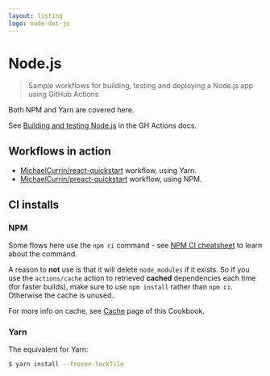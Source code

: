 ```yaml
---
layout: listing
logo: node-dot-js
---
```

# Node.js
> Sample workflows for building, testing and deploying a Node.js app using GitHub Actions

Both NPM and Yarn are covered here.

See [Building and testing Node.js](https://docs.github.com/en/free-pro-team@latest/actions/guides/building-and-testing-nodejs) in the GH Actions docs.


## Workflows in action

- [MichaelCurrin/react-quickstart](https://github.com/MichaelCurrin/react-quickstart/blob/master/.github/workflows/main.yml) workflow, using Yarn.
- [MichaelCurrin/preact-quickstart](https://github.com/MichaelCurrin/preact-quickstart/blob/master/.github/workflows/main.yml) workflow, using NPM.


## CI installs

### NPM

Some flows here use the `npm ci` command - see [NPM CI cheatsheet](https://michaelcurrin.github.io/dev-cheatsheets/cheatsheets/javascript/npm/commands/ci.html) to learn about the command.

A reason to **not** use is that it will delete `node_modules` if it exists. So if you use the `actions/cache` action to retrieved **cached** dependencies each time (for faster builds), make sure to use `npm install` rather than `npm ci`. Otherwise the cache is unused..

For more info on cache, see [Cache](/recipes/ci-cd/github-actions/workflows/cache.md) page of this Cookbook.

### Yarn

The equivalent for Yarn:

```sh
$ yarn install --frozen-lockfile
```
